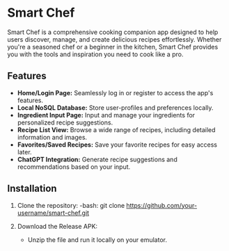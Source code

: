 # Smart Chef

Smart Chef is a comprehensive cooking companion app designed to help users discover, manage, and create delicious recipes effortlessly. Whether you're a seasoned chef or a beginner in the kitchen, Smart Chef provides you with the tools and inspiration you need to cook like a pro.

## Features

- **Home/Login Page:** Seamlessly log in or register to access the app's features.
- **Local NoSQL Database:** Store user-profiles and preferences locally.
- **Ingredient Input Page:** Input and manage your ingredients for personalized recipe suggestions.
- **Recipe List View:** Browse a wide range of recipes, including detailed information and images.
- **Favorites/Saved Recipes:** Save your favorite recipes for easy access later.
- **ChatGPT Integration:** Generate recipe suggestions and recommendations based on your input.

## Installation

1. Clone the repository:
   -bash:
    git clone https://github.com/your-username/smart-chef.git

2. Download the Release APK:
    - Unzip the file and run it locally on your emulator.
